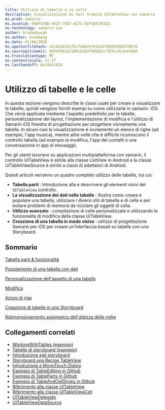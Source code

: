 ```yaml
---
title: Utilizzo di tabelle e le celle
description: Visualizzazione di dati tramite UITableView con xamarin
ms.prod: xamarin
ms.assetid: 04DF47DD-4E17-75D7-AC7C-8CF4A574CD21
ms.technology: xamarin-ios
author: bradumbaugh
ms.author: brumbaug
ms.date: 01/06/2016
ms.openlocfilehash: a1cda3632a75c7e462e763a34fdb5b586237b670
ms.sourcegitcommit: 945df041e2180cb20af08b83cc703ecd1aedc6b0
ms.translationtype: MT
ms.contentlocale: it-IT
ms.lasthandoff: 04/04/2018
---
```

# <a name="working-with-tables-and-cells"></a>Utilizzo di tabelle e le celle


In questa sezione vengono descritte le classi usate per creare e visualizzare le tabelle, quindi vengono forniti esempi su come utilizzarle in xamarin. IOS. Che verrà applicata mediante l'aspetto predefinito per le tabelle, personalizzazione del layout, l'implementazione di modifica e l'utilizzo di Xamarin iOS finestra di progettazione per progettare visivamente una tabella. In alcuni casi la visualizzazione è ovviamente un elenco di righe (ad esempio, l'app musica), mentre altre volte che è difficile riconoscono il controllo tabella (ad esempio la modifica, l'app dei contatti o una conversazione in app di messaggi).

Per gli utenti lavorano su applicazioni multipiattaforma con xamarin, il controllo UITableView è simile alla classe ListView in Android e la classe UITableViewSource è simile a classi di adattatori di Android.

Questi articoli verranno un quadro completo utilizzo delle tabelle, tra cui:

-   **Tabella parti** : Introduzione alla e descrivere gli elementi visivi del `UITableView` controllo. 
-   **La visualizzazione dei dati nelle tabelle** : illustra come creare e popolare una tabella, utilizzare i diversi stili di tabella e di cella e per evitare problemi di memoria da riciclare gli oggetti di cella. 
-   **Utilizzo avanzato** : compilazione di celle personalizzate e utilizzando le funzionalità di modifica della classe UITableView. 
-   **Creazione di una tabella in modo visivo** : utilizzo di progettazione Xamarin per iOS per creare un'interfaccia basati su tabelle con uno Storyboard. 


## <a name="contents"></a>Sommario

 [Tabella parti &amp; funzionalità](~/ios/user-interface/controls/tables/table-parts-and-functionality.md)

 [Popolamento di una tabella con dati](~/ios/user-interface/controls/tables/populating-a-table-with-data.md)

 [Personalizzazione dell'aspetto di una tabella](~/ios/user-interface/controls/tables/customizing-table-appearance.md)

 [Modifica](~/ios/user-interface/controls/tables/editing.md)
 
 [Azioni di riga](~/ios/user-interface/controls/tables/row-action.md)

 [Creazione di tabelle in uno Storyboard](~/ios/user-interface/controls/tables/creating-tables-in-a-storyboard.md)
 
 [Ridimensionamento automatico dell'altezza delle righe](~/ios/user-interface/controls/tables/autosizing-row-height.md)


## <a name="related-links"></a>Collegamenti correlati

- [WorkingWithTables (esempio)](https://developer.xamarin.com/samples/monotouch/WorkingWithTables/)
- [Tabelle di storyboard (esempio)](https://developer.xamarin.com/samples/monotouch/StoryboardTable/)
- [Introduzione agli storyboard](~/ios/user-interface/storyboards/index.md)
- [Storyboard una Recipe TableView](https://developer.xamarin.com/recipes/ios/general/storyboard/storyboard_a_tableview)
- [Introduzione a MonoTouch.Dialog](~/ios/user-interface/monotouch.dialog/index.md)
- [Esempio di TableEditing in Github](https://github.com/xamarin/monotouch-samples/tree/master/TableEditing)
- [Esempio di TableParts in Github](https://github.com/xamarin/monotouch-samples/tree/master/TableParts)
- [Esempio di TableAndCellStyles in Github](https://github.com/xamarin/mobile-samples/tree/master/TablesLists)
- [Riferimento alla classe UITableView](https://developer.apple.com/library/ios/documentation/UIKit/Reference/UITableView_Class/)
- [Riferimento alla classe UITableViewCell](https://developer.apple.com/library/ios/documentation/UIKit/Reference/UITableViewCell_Class/)
- [UITableViewDelegate](https://developer.apple.com/library/ios/documentation/UIKit/Reference/UITableViewDelegate_Protocol/)
- [UITableViewDataSource](https://developer.apple.com/library/ios/documentation/UIKit/Reference/UITableViewDataSource_Protocol/)
